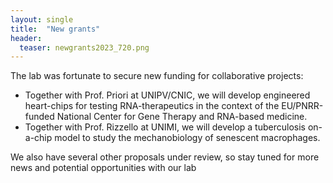 ```yaml
---
layout: single
title:  "New grants"
header:
  teaser: newgrants2023_720.png
---
```

The lab was fortunate to secure new funding for collaborative projects:
* Together with Prof. Priori at UNIPV/CNIC, we will develop engineered heart-chips for testing RNA-therapeutics in the context of the EU/PNRR-funded National Center for Gene Therapy and RNA-based medicine.
* Together with Prof. Rizzello at UNIMI, we will develop a tuberculosis on-a-chip model to study the mechanobiology of senescent macrophages.

We also have several other proposals under review, so stay tuned for more news and potential opportunities with our lab
